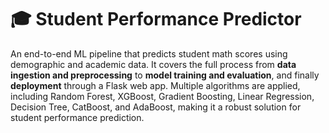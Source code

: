 # 🎓 Student Performance Predictor

An end-to-end ML pipeline that predicts student math scores using demographic and academic data. It covers the full process from **data ingestion and preprocessing** to **model training and evaluation**, and finally **deployment** through a Flask web app. Multiple algorithms are applied, including Random Forest, XGBoost, Gradient Boosting, Linear Regression, Decision Tree, CatBoost, and AdaBoost, making it a robust solution for student performance prediction.

